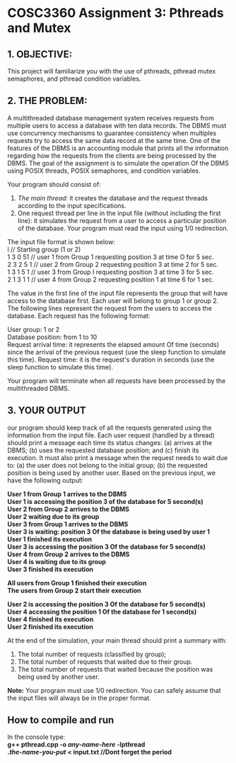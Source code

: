 # COSC3360 Assignment 3: Pthreads and Mutex

 ## **1. OBJECTIVE:** 
 This project will familiarize you with the use of pthreads, pthread mutex semaphores, and pthread condition variables. 
 
 ## **2. THE PROBLEM:** 
A multithreaded database management system receives requests from multiple users to access a database with ten data records. The DBMS must use concurrency mechanisms to guarantee consistency when multiples requests try to access the same data record at the same time. One of the features of the DBMS is an accounting module that prints all the information regarding how the requests from the clients are being processed by the DBMS. The goal of the assignment is to simulate the operation Of the DBMS using POSIX threads, POSIX semaphores, and condition variables.

Your program should consist of: 
1. *The main thread:* it creates the database and the request threads according to the input specifications. 
2. One request thread per line in the input file (without including the first line): it simulates the request from a user to access a particular position of the database. Your program must read the input using 1/0 redirection.

The input file format is shown below: \
 l          // Starting group (1 or 2)  
 1 3 0 51   // user 1 from Group 1 requesting position 3 at time O for 5 sec.  
 2 3 2 5 1  // user 2 from Group 2 requesting position 3 at time 2 for 5 sec.  
 1 3 1 5 1  // user 3 from Group I requesting position 3 at time 3 for 5 sec.  
 2 1 3 1 1  // user 4 from Group 2 requesting position 1 at time 6 for 1 sec.  
 
 The value in the first line of the input file represents the group that will have access to the database first. Each user will belong to group 1 or group 2. The following lines represent the request from the users to access the database. Each request has the following format:  
 
 User group: 1 or 2  
 Database position: from 1 to 10  
 Request arrival time: it represents the elapsed amount Of time (seconds) since the arrival of the previous request (use the sleep function to simulate this time). Request time: it is the request's duration in seconds (use the sleep function to simulate this time).
 
 Your program will terminate when all requests have been processed by the multithreaded DBMS.  
 
 ## **3. YOUR OUTPUT**  
 our program should keep track of all the requests generated using the information from the input file. Each user request (handled by a thread) should print a message each time its status changes: (a) arrives at the DBMS; (b) uses the requested database position; and (c) finish its execution. It must also print a message when the request needs to wait due to: (a) the user does not belong to the initial group; (b) the requested position is being used by another user. Based on the previous input, we have the following output:
 
**User 1 from Group 1 arrives to the DBMS  
User 1 is accessing the position 3 of the database for 5 second(s)  
User 2 from Group 2 arrives to the DBMS  
User 2 waiting due to its group  
User 3 from Group 1 arrives to the DBMS  
User 3 is waiting: position 3 Of the database is being used by user 1  
User 1 finished its execution  
User 3 is accessing the position 3 Of the database for 5 second(s)  
User 4 from Group 2 arrives to the DBMS  
User 4 is waiting due to its group  
User 3 finished its execution**    

**All users from Group 1 finished their execution  
The users from Group 2 start their execution**  

**User 2 is accessing the position 3 Of the database for 5 second(s)  
User 4 accessing the position 1 Of the database for 1 second(s)  
User 4 finished its execution  
User 2 finished its execution**  

At the end of the simulation, your main thread should print a summary with:  
1. The total number of requests (classified by group);  
2. The total number of requests that waited due to their group.  
3. The total number of requests that waited because the position was being used by another user.

**Note:** Your program must use 1/0 redirection. You can safely assume that the input files will always be in the proper format.

## How to compile and run 
In the console type:  
 **g++ pthread.cpp -o *any-name-here* -lpthread**   
 **.*the-name-you-put* < input.txt //Dont forget the period**
